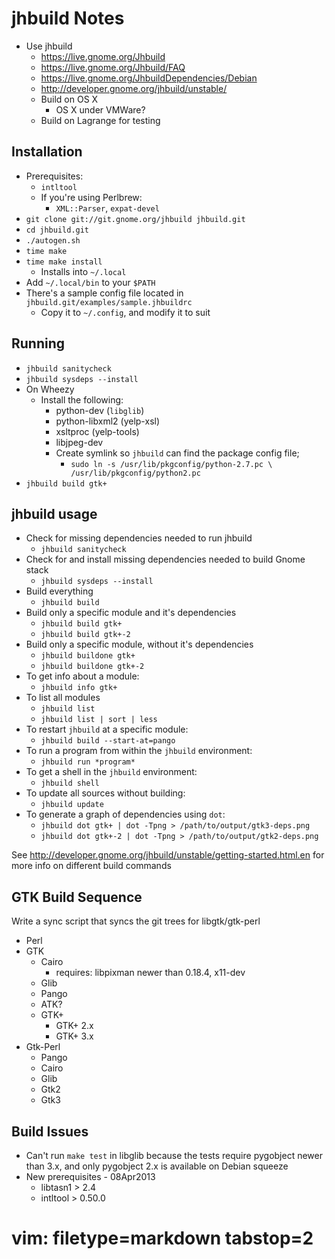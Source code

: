 # jhbuild Notes #

- Use jhbuild 
  - https://live.gnome.org/Jhbuild
  - https://live.gnome.org/Jhbuild/FAQ
  - https://live.gnome.org/JhbuildDependencies/Debian
  - http://developer.gnome.org/jhbuild/unstable/
  - Build on OS X
    - OS X under VMWare?
  - Build on Lagrange for testing

## Installation ##
- Prerequisites:
  - `intltool`
  - If you're using Perlbrew:
    - `XML::Parser`, `expat-devel`
- `git clone git://git.gnome.org/jhbuild jhbuild.git`
- `cd jhbuild.git`
- `./autogen.sh`
- `time make`
- `time make install` 
  - Installs into `~/.local`
- Add `~/.local/bin` to your `$PATH`
- There's a sample config file located in
  `jhbuild.git/examples/sample.jhbuildrc`
  - Copy it to `~/.config`, and modify it to suit

## Running ##
- `jhbuild sanitycheck`
- `jhbuild sysdeps --install`
- On Wheezy
  - Install the following:
      - python-dev (`libglib`)
      - python-libxml2 (yelp-xsl)
      - xsltproc (yelp-tools)
      - libjpeg-dev
    - Create symlink so `jhbuild` can find the package config file;
      - `sudo ln -s /usr/lib/pkgconfig/python-2.7.pc \
          /usr/lib/pkgconfig/python2.pc`
- `jhbuild build gtk+`

## jhbuild usage ##
- Check for missing dependencies needed to run jhbuild
  - `jhbuild sanitycheck`
- Check for and install missing dependencies needed to build Gnome stack
  - `jhbuild sysdeps --install`
- Build everything
  - `jhbuild build`
- Build only a specific module and it's dependencies
  - `jhbuild build gtk+`
  - `jhbuild build gtk+-2`
- Build only a specific module, without it's dependencies
  - `jhbuild buildone gtk+`
  - `jhbuild buildone gtk+-2`
- To get info about a module:
  - `jhbuild info gtk+`
- To list all modules
  - `jhbuild list`
  - `jhbuild list | sort | less`
- To restart `jhbuild` at a specific module:
  - `jhbuild build --start-at=pango`
- To run a program from within the `jhbuild` environment:
  - `jhbuild run *program*`
- To get a shell in the `jhbuild` environment:
  - `jhbuild shell`
- To update all sources without building:
  - `jhbuild update`
- To generate a graph of dependencies using `dot`:
  - `jhbuild dot gtk+ | dot -Tpng > /path/to/output/gtk3-deps.png`
  - `jhbuild dot gtk+-2 | dot -Tpng > /path/to/output/gtk2-deps.png`

See http://developer.gnome.org/jhbuild/unstable/getting-started.html.en for
more info on different build commands

## GTK Build Sequence ##
Write a sync script that syncs the git trees for libgtk/gtk-perl
- Perl
- GTK
  - Cairo
    - requires: libpixman newer than 0.18.4, x11-dev
  - Glib
  - Pango
  - ATK?
  - GTK+
    - GTK+ 2.x
    - GTK+ 3.x
- Gtk-Perl
  - Pango
  - Cairo
  - Glib
  - Gtk2
  - Gtk3

## Build Issues ##
- Can't run `make test` in libglib because the tests require pygobject newer
  than 3.x, and only pygobject 2.x is available on Debian squeeze
- New prerequisites - 08Apr2013
  - libtasn1 > 2.4
  - intltool > 0.50.0

# vim: filetype=markdown tabstop=2
